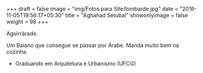 +++
draft = false
image = "img/Fotos para Site/lombarde.jpg"
date = "2016-11-05T19:56:17+05:30"
title = "Aghahad Setubal"
showonlyimage = false
weight = 98
+++

<!--more-->
Aguirrárade.

Um Baiano que consegue se passar por Árabe. Manda muito bem na cozinha.

* Graduando em Arquitetura e Urbanismo (UFCG)
